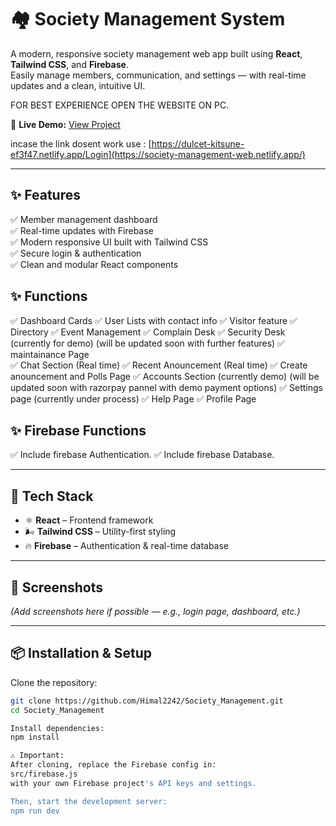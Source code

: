# 🏘️ Society Management System

A modern, responsive society management web app built using **React**, **Tailwind CSS**, and **Firebase**.  
Easily manage members, communication, and settings — with real-time updates and a clean, intuitive UI.

FOR BEST EXPERIENCE OPEN THE WEBSITE ON PC.

🔗 **Live Demo:** [View Project](https://society-management-web.netlify.app/)


incase the link dosent work use : [https://dulcet-kitsune-ef3f47.netlify.app/Login](https://society-management-web.netlify.app/)



---

## ✨ Features
✅ Member management dashboard  
✅ Real-time updates with Firebase  
✅ Modern responsive UI built with Tailwind CSS  
✅ Secure login & authentication  
✅ Clean and modular React components

## ✨ Functions
✅ Dashboard Cards 
✅ User Lists with contact info
✅ Visitor feature
✅ Directory
✅ Event Management
✅ Complain Desk
✅ Security Desk (currently for demo) (will be updated soon with further features)
✅ maintainance Page   
✅ Chat Section (Real time)
✅ Recent Anouncement (Real time)
✅ Create anouncement and Polls Page
✅ Accounts Section (currently demo) (will be updated soon with razorpay pannel with demo payment options)
✅ Settings page (currently under process)
✅ Help Page 
✅ Profile Page

## ✨ Firebase Functions
✅ Include firebase Authentication. 
✅ Include firebase Database.

---

## 🚀 Tech Stack
- ⚛️ **React** – Frontend framework
- 🌬 **Tailwind CSS** – Utility-first styling
- 🔥 **Firebase** – Authentication & real-time database

---

## 📸 Screenshots
*(Add screenshots here if possible — e.g., login page, dashboard, etc.)*

---

## 📦 Installation & Setup

Clone the repository:
```bash
git clone https://github.com/Himal2242/Society_Management.git
cd Society_Management

Install dependencies:
npm install

⚠️ Important:
After cloning, replace the Firebase config in:
src/firebase.js
with your own Firebase project's API keys and settings.

Then, start the development server:
npm run dev


